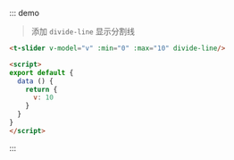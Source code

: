 ::: demo
>  添加 `divide-line` 显示分割线
```html
<t-slider v-model="v" :min="0" :max="10" divide-line/>

<script>
export default {
  data () {
    return {
      v: 10
    }
  }
}
</script>
```
:::
